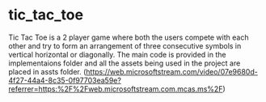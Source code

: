 # tic_tac_toe
Tic Tac Toe is a 2 player game where both the users compete with each other and try to form an arrangement of three consecutive symbols in vertical horizontal or diagonally.
The main code is provided in the implementaions folder and all the assets being used in the project are placed in assts folder.
(https://web.microsoftstream.com/video/07e9680d-4f27-44a4-8c35-0f97703ea59e?referrer=https:%2F%2Fweb.microsoftstream.com.mcas.ms%2F)
